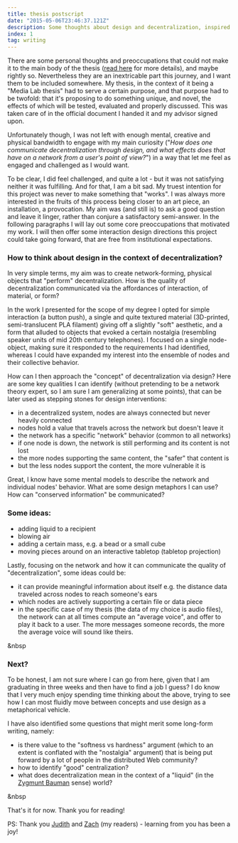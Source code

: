 ```yaml
---
title: thesis postscript
date: "2015-05-06T23:46:37.121Z"
description: Some thoughts about design and decentralization, inspired by my thesis at the Media Lab.
index: 1
tag: writing
---
```



There are some personal thoughts and preoccupations that could not make it to the main body of the thesis ([read here](https://kalli-retzepi.com/thesis/) for more details), and maybe rightly so. Nevertheless they are an inextricable part this journey, and I want them to be included somewhere. My thesis, in the context of it being a "Media Lab thesis" had to serve a certain purpose, and that purpose had to be twofold: that it's proposing to do something unique, and novel, the effects of which will be tested, evaluated and properly discussed. This was taken care of in the official document I handed it and my advisor signed upon.

Unfortunately though, I was not left with enough mental, creative and physical bandwidth to engage with my main curiosity ("*How does one communicate decentralization through design, and what effects does that have on a network from a user's point of view?*") in a way that let me feel as engaged and challenged as I would want.

To be clear, I did feel challenged, and quite a lot - but it was not satisfying neither it was fulfilling. And for that, I am a bit sad. My truest intention for this project was never to make something that "works". I was always more interested in the fruits of this process being closer to an art piece, an installation, a provocation. My aim was (and still is) to ask a good question and leave it linger, rather than conjure a satisfactory semi-answer. In the following paragraphs I will lay out some core preoccupations that motivated my work. I will then offer some interaction design directions this project could take going forward, that are free from institutional expectations.

### How to think about design in the context of decentralization?

In very simple terms, my aim was to create network-forming, physical objects that "perform" decentralization. How is the quality of decentralization communicated via the affordances of interaction, of material, or form?

In the work I presented for the scope of my degree I opted for simple interaction (a button push), a single and quite textured material (3D-printed, semi-translucent PLA filament) giving off a slightly "soft" aesthetic, and a form that alluded to objects that evoked a certain nostalgia (resembling speaker units of mid 20th century telephones). I focused on a single node-object, making sure it responded to the requirements I had identified, whereas I could have expanded my interest into the ensemble of nodes and their collective behavior.

How can I then approach the "concept" of decentralization via design? Here are some key qualities I can identify (without pretending to be a network theory expert, so I am sure I am generalizing at some points), that can be later used as stepping stones for design interventions:
- in a decentralized system, nodes are always connected but never heavily connected
- nodes hold a value that travels across the network but doesn't leave it
- the network has a specific "network" behavior (common to all networks)
- if one node is down, the network is still performing and its content is not lost
- the more nodes supporting the same content, the "safer" that content is
- but the less nodes support the content, the more vulnerable it is

Great, I know have some mental models to describe the network and individual nodes' behavior. What are some design metaphors I can use? How can "conserved information" be communicated?

### Some ideas:
- adding liquid to a recipient
- blowing air
- adding a certain mass, e.g. a bead or a small cube
- moving pieces around on an interactive tabletop (tabletop projection)

Lastly, focusing on the network and how it can communicate the quality of "decentralization", some ideas could be:
- it can provide meaningful information about itself e.g. the distance data traveled across nodes to reach someone's ears
- which nodes are actively supporting a certain file or data piece
- in the specific case of my thesis (the data of my choice is audio files), the network can at all times compute an "average voice", and offer to play it back to a user. The more messages someone records, the more the average voice will sound like theirs.

&nbsp
### Next?

To be honest, I am not sure where I can go from here, given that I am graduating in three weeks and then have to find a job I guess? I do know that I very much enjoy spending time thinking about the above, trying to see how I can most fluidly move between concepts and use design as a metaphorical vehicle.

I have also identified some questions that might merit some long-form writing, namely:
- is there value to the "softness vs hardness" argument (which to an extent is conflated with the "nostalgia" argument) that is being put forward by a lot of people in the distributed Web community?
- how to identify "good" centralization?
- what does decentralization mean in the context of a "liquid" (in the [Zygmunt Bauman](https://en.wikipedia.org/wiki/Zygmunt_Bauman) sense) world?

&nbsp

That's it for now. Thank you for reading!

PS: Thank you [Judith](https://twitter.com/judithd) and [Zach](https://twitter.com/zachlieberman) (my readers) - learning from you has been a joy!
